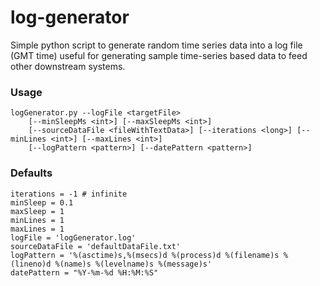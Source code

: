 # log-generator

Simple python script to generate random time series data into a log file (GMT time)
useful for generating sample time-series based data to feed other downstream systems.

### Usage

```
logGenerator.py --logFile <targetFile>
    [--minSleepMs <int>] [--maxSleepMs <int>]
    [--sourceDataFile <fileWithTextData>] [--iterations <long>] [--minLines <int>] [--maxLines <int>]
    [--logPattern <pattern>] [--datePattern <pattern>]
```

### Defaults

```
iterations = -1 # infinite
minSleep = 0.1
maxSleep = 1
minLines = 1
maxLines = 1
logFile = 'logGenerator.log'
sourceDataFile = 'defaultDataFile.txt'
logPattern = '%(asctime)s,%(msecs)d %(process)d %(filename)s %(lineno)d %(name)s %(levelname)s %(message)s'
datePattern = "%Y-%m-%d %H:%M:%S"
```

